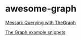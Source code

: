# awesome-graph


[Messari: Querying with TheGraph](https://messari.io/article/retrieving-uniswap-trades-using-the-graph)

[The Graph example snippets](https://github.com/andrejrakic/The-Graph-Is-Awesome)


